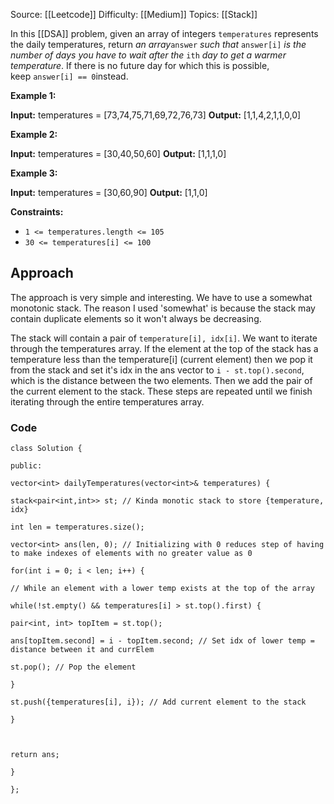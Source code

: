 Source: [[Leetcode]]
Difficulty: [[Medium]]
Topics: [[Stack]]

In this [[DSA]] problem, given an array of integers `temperatures` represents the daily temperatures, return _an array_`answer` _such that_ `answer[i]` _is the number of days you have to wait after the_ `ith` _day to get a warmer temperature_. If there is no future day for which this is possible, keep `answer[i] == 0`instead.

**Example 1:**

**Input:** temperatures = [73,74,75,71,69,72,76,73]
**Output:** [1,1,4,2,1,1,0,0]

**Example 2:**

**Input:** temperatures = [30,40,50,60]
**Output:** [1,1,1,0]

**Example 3:**

**Input:** temperatures = [30,60,90]
**Output:** [1,1,0]

**Constraints:**

- `1 <= temperatures.length <= 105`
- `30 <= temperatures[i] <= 100`

## Approach 
The approach is very simple and interesting. We have to use a somewhat monotonic stack. The reason I used 'somewhat' is because the stack may contain duplicate elements so it won't always be decreasing. 

The stack will contain a pair of `temperature[i], idx[i]`. We want to iterate through the temperatures array. If the element at the top of the stack has a temperature less than the temperature[i] (current element) then we pop it from the stack and set it's idx in the ans vector to `i - st.top().second`, which is the distance between the two elements. 
Then we add the pair of the current element to the stack.
These steps are repeated until we finish iterating through the entire temperatures array.
### Code 
```
class Solution {

public:

vector<int> dailyTemperatures(vector<int>& temperatures) {

stack<pair<int,int>> st; // Kinda monotic stack to store {temperature, idx}

int len = temperatures.size();

vector<int> ans(len, 0); // Initializing with 0 reduces step of having to make indexes of elements with no greater value as 0

for(int i = 0; i < len; i++) {

// While an element with a lower temp exists at the top of the array

while(!st.empty() && temperatures[i] > st.top().first) {

pair<int, int> topItem = st.top();

ans[topItem.second] = i - topItem.second; // Set idx of lower temp = distance between it and currElem

st.pop(); // Pop the element

}

st.push({temperatures[i], i}); // Add current element to the stack

}

  

return ans;

}

};
```

